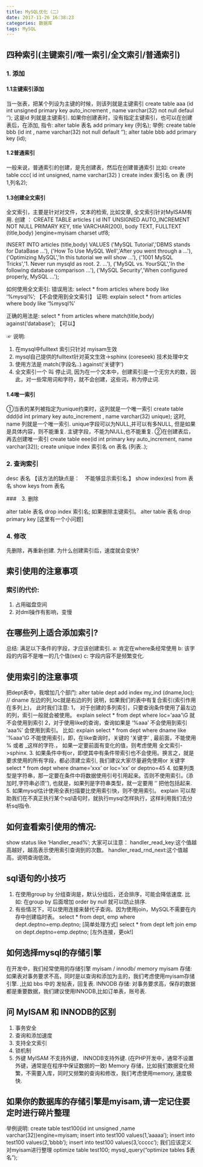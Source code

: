 ```yaml
---
title: MySQL优化（二）
date: 2017-11-26 16:38:23
categories: 数据库
tags: MySQL
---
```

## 四种索引(主键索引/唯一索引/全文索引/普通索引)
### 1.	添加
#### 1.1主键索引添加
当一张表，把某个列设为主键的时候，则该列就是主键索引
create table aaa (id int unsigned primary key auto_increment , name varchar(32) not null defaul ‘’);
这是id 列就是主键索引.
如果你创建表时，没有指定主键索引，也可以在创建表后，在添加, 指令:
alter table 表名 add primary key (列名);
举例: 
create table bbb (id int , name varchar(32) not null default ‘’);
alter table bbb add primary key (id);

#### 1.2普通索引
一般来说，普通索引的创建，是先创建表，然后在创建普通索引
比如:
create table ccc(
id int unsigned,
name varchar(32)
)
create index 索引名 on 表 (列1,列名2);

#### 1.3创建全文索引
全文索引，主要是针对对文件，文本的检索, 比如文章, 全文索引针对MyISAM有用.
创建 ：
CREATE TABLE articles (
       id INT UNSIGNED AUTO_INCREMENT NOT NULL PRIMARY KEY,
       title VARCHAR(200),
       body TEXT,
       FULLTEXT (title,body)
     )engine=myisam charset utf8;

INSERT INTO articles (title,body) VALUES
     ('MySQL Tutorial','DBMS stands for DataBase ...'),
     ('How To Use MySQL Well','After you went through a ...'),
     ('Optimizing MySQL','In this tutorial we will show ...'),
     ('1001 MySQL Tricks','1. Never run mysqld as root. 2. ...'),
     ('MySQL vs. YourSQL','In the following database comparison ...'),
     ('MySQL Security','When configured properly, MySQL ...');

如何使用全文索引:
错误用法:
select * from articles where body like ‘%mysql%’; 【不会使用到全文索引】
证明:
explain  select * from articles where body like ‘%mysql%’

正确的用法是:
select * from articles where match(title,body) against(‘database’); 【可以】

☞ 说明:
1.	在mysql中fulltext 索引只针对 myisam生效
2.	mysql自己提供的fulltext针对英文生效->sphinx (coreseek) 技术处理中文
3.	使用方法是 match(字段名..) against(‘关键字’)
4.	全文索引一个 叫 停止词,  因为在一个文本中，创建索引是一个无穷大的数，因此，对一些常用词和字符，就不会创建，这些词，称为停止词.

#### 1.4唯一索引
①当表的某列被指定为unique约束时，这列就是一个唯一索引
create table ddd(id int primary key auto_increment , name varchar(32) unique);
这时, name 列就是一个唯一索引.
unique字段可以为NULL,并可以有多NULL, 但是如果是具体内容，则不能重复.
主键字段，不能为NULL,也不能重复.
②在创建表后，再去创建唯一索引
create table eee(id int primary key auto_increment, name varchar(32));
create unique index 索引名  on 表名 (列表..);

###  2.	查询索引

desc 表名 【该方法的缺点是：　不能够显示索引名.】
show index(es) from 表名
show keys from 表名

###　3.	删除

alter table 表名 drop index 索引名; 
如果删除主键索引。
alter table 表名 drop primary key       [这里有一个小问题]

### 4.	修改
先删除，再重新创建.
为什么创建索引后，速度就会变快?

## 索引使用的注意事项
### 索引的代价:
1.	占用磁盘空间
2.	对dml操作有影响，变慢

## 在哪些列上适合添加索引?
总结: 满足以下条件的字段，才应该创建索引.
a: 肯定在where条经常使用 b: 该字段的内容不是唯一的几个值(sex) c: 字段内容不是频繁变化.

## 使用索引的注意事项
把dept表中，我增加几个部门:
alter table dept add index my_ind (dname,loc); //  dname 左边的列,loc就是右边的列
说明，如果我们的表中有复合索引(索引作用在多列上)， 此时我们注意:
1，	对于创建的多列索引，只要查询条件使用了最左边的列，索引一般就会被使用。
explain select * from dept where loc='aaa'\G 
就不会使用到索引
2，对于使用like的查询，查询如果是  ‘%aaa’ 不会使用到索引
	‘aaa%’ 会使用到索引。
比如: explain select * from dept where dname like '%aaa'\G
不能使用索引，即，在like查询时，关键的 ‘关键字’ , 最前面，不能使用 % 或者 _这样的字符.， 如果一定要前面有变化的值，则考虑使用 全文索引->sphinx.
3.	如果条件中有or，即使其中有条件带索引也不会使用。换言之，就是要求使用的所有字段，都必须建立索引, 我们建议大家尽量避免使用or 关键字
select * from dept where dname=’xxx’ or loc=’xx’ or deptno=45
4.	如果列类型是字符串，那一定要在条件中将数据使用引号引用起来。否则不使用索引。(添加时,字符串必须’’), 也就是，如果列是字符串类型，就一定要用 ‘’ 把他包括起来.
5.	如果mysql估计使用全表扫描要比使用索引快，则不使用索引。
explain 可以帮助我们在不真正执行某个sql语句时，就执行mysql怎样执行，这样利用我们去分析sql指令.

## 如何查看索引使用的情况:
show status like ‘Handler_read%’;
大家可以注意：
handler_read_key:这个值越高越好，越高表示使用索引查询到的次数。
	handler_read_rnd_next:这个值越高，说明查询低效。

## sql语句的小技巧
1.	在使用group by 分组查询是，默认分组后，还会排序，可能会降低速度.
比如: 
在group by 后面增加 order by null 就可以防止排序.
2.	有些情况下，可以使用连接来替代子查询。因为使用join，MySQL不需要在内存中创建临时表。
select * from dept, emp where dept.deptno=emp.deptno; [简单处理方式]
select * from dept left join emp on dept.deptno=emp.deptno;  [左外连接，更ok!]

## 如何选择mysql的存储引擎
在开发中，我们经常使用的存储引擎 myisam / innodb/ memory
myisam 存储: 如果表对事务要求不高，同时是以查询和添加为主的，我们考虑使用myisam存储引擎. ,比如 bbs 中的 发帖表，回复表.
INNODB 存储: 对事务要求高，保存的数据都是重要数据，我们建议使用INNODB,比如订单表，账号表.

## 问 MyISAM 和 INNODB的区别
1. 事务安全
2. 查询和添加速度
3. 支持全文索引
4. 锁机制
5. 外键 MyISAM 不支持外键， INNODB支持外键. (在PHP开发中，通常不设置外键，通常是在程序中保证数据的一致)
Memory 存储，比如我们数据变化频繁，不需要入库，同时又频繁的查询和修改，我们考虑使用memory, 速度极快. 

## 如果你的数据库的存储引擎是myisam,请一定记住要定时进行碎片整理
举例说明: 
create table test100(id int unsigned ,name varchar(32))engine=myisam;
insert into test100 values(1,’aaaaa’);
insert into test100 values(2,’bbbb’);
insert into test100 values(3,’ccccc’);
我们应该定义对myisam进行整理
optimize table test100;
mysql_query(“optimize tables $表名”);
